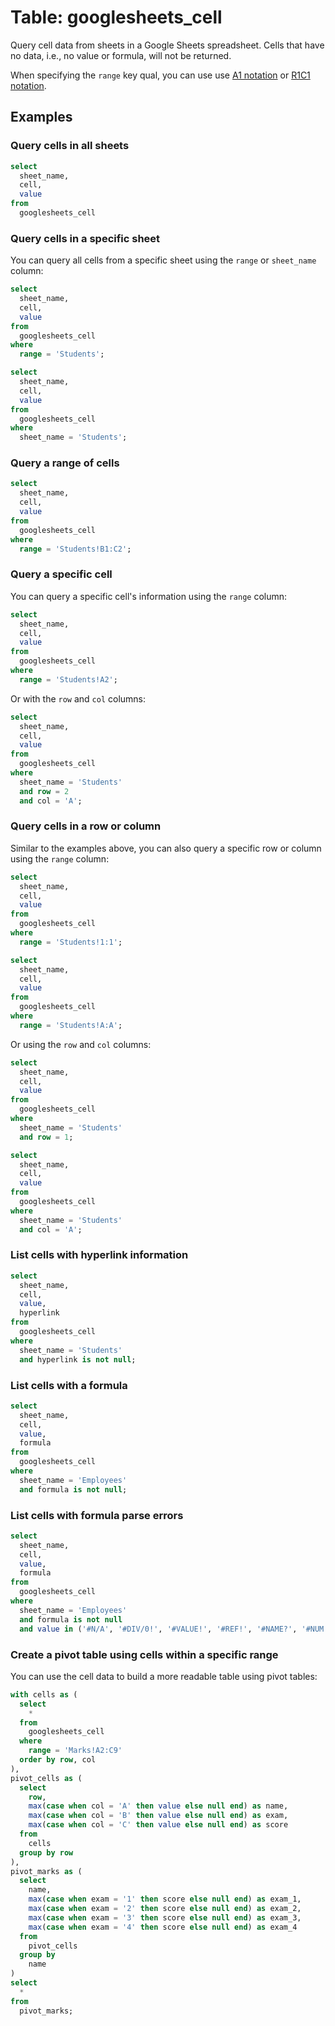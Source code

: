 # Table: googlesheets_cell

Query cell data from sheets in a Google Sheets spreadsheet. Cells that have no
data, i.e., no value or formula, will not be returned.

When specifying the `range` key qual, you can use use [A1 notation](https://developers.google.com/sheets/api/guides/concepts#expandable-1) or [R1C1 notation](https://developers.google.com/sheets/api/guides/concepts#expandable-2).

## Examples

### Query cells in all sheets

```sql
select
  sheet_name,
  cell,
  value
from
  googlesheets_cell
```

### Query cells in a specific sheet

You can query all cells from a specific sheet using the `range` or `sheet_name` column:

```sql
select
  sheet_name,
  cell,
  value
from
  googlesheets_cell
where
  range = 'Students';
```

```sql
select
  sheet_name,
  cell,
  value
from
  googlesheets_cell
where
  sheet_name = 'Students';
```

### Query a range of cells

```sql
select
  sheet_name,
  cell,
  value
from
  googlesheets_cell
where
  range = 'Students!B1:C2';
```

### Query a specific cell

You can query a specific cell's information using the `range` column:

```sql
select
  sheet_name,
  cell,
  value
from
  googlesheets_cell
where
  range = 'Students!A2';
```

Or with the `row` and `col` columns:

```sql
select
  sheet_name,
  cell,
  value
from
  googlesheets_cell
where
  sheet_name = 'Students'
  and row = 2
  and col = 'A';
```

### Query cells in a row or column

Similar to the examples above, you can also query a specific row or column using the `range` column:

```sql
select
  sheet_name,
  cell,
  value
from
  googlesheets_cell
where
  range = 'Students!1:1';
```

```sql
select
  sheet_name,
  cell,
  value
from
  googlesheets_cell
where
  range = 'Students!A:A';
```

Or using the `row` and `col` columns:

```sql
select
  sheet_name,
  cell,
  value
from
  googlesheets_cell
where
  sheet_name = 'Students'
  and row = 1;
```

```sql
select
  sheet_name,
  cell,
  value
from
  googlesheets_cell
where
  sheet_name = 'Students'
  and col = 'A';
```

### List cells with hyperlink information

```sql
select
  sheet_name,
  cell,
  value,
  hyperlink
from
  googlesheets_cell
where
  sheet_name = 'Students'
  and hyperlink is not null;
```

### List cells with a formula

```sql
select
  sheet_name,
  cell,
  value,
  formula
from
  googlesheets_cell
where
  sheet_name = 'Employees'
  and formula is not null;
```

### List cells with formula parse errors

```sql
select
  sheet_name,
  cell,
  value,
  formula
from
  googlesheets_cell
where
  sheet_name = 'Employees'
  and formula is not null
  and value in ('#N/A', '#DIV/0!', '#VALUE!', '#REF!', '#NAME?', '#NUM!', '#ERROR!', '#NULL!');
```

### Create a pivot table using cells within a specific range

You can use the cell data to build a more readable table using pivot tables:

```sql
with cells as (
  select
    *
  from
    googlesheets_cell
  where
    range = 'Marks!A2:C9'
  order by row, col
),
pivot_cells as (
  select
    row,
    max(case when col = 'A' then value else null end) as name,
    max(case when col = 'B' then value else null end) as exam,
    max(case when col = 'C' then value else null end) as score
  from
    cells
  group by row
),
pivot_marks as (
  select
    name,
    max(case when exam = '1' then score else null end) as exam_1,
    max(case when exam = '2' then score else null end) as exam_2,
    max(case when exam = '3' then score else null end) as exam_3,
    max(case when exam = '4' then score else null end) as exam_4
  from
    pivot_cells
  group by
    name
)
select
  *
from
  pivot_marks;
```
